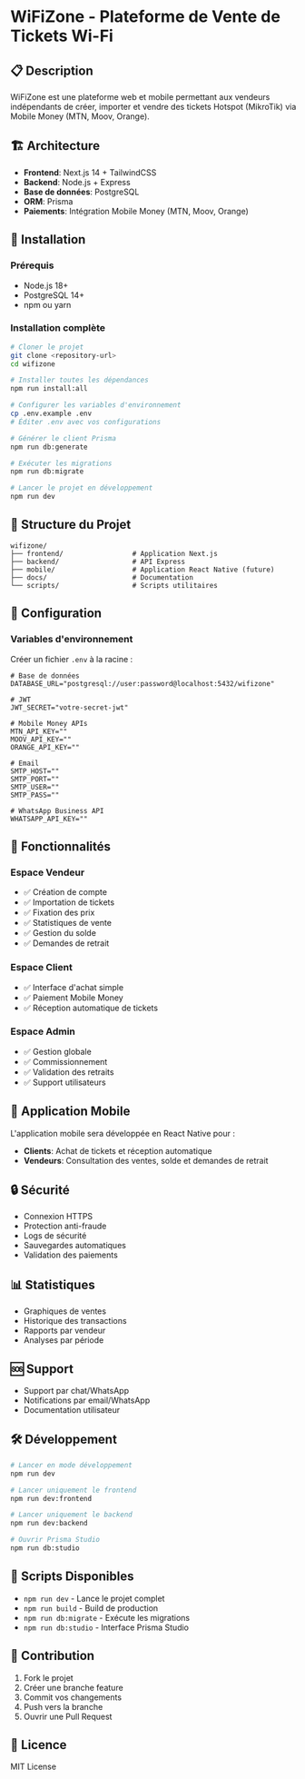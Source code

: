 # WiFiZone - Plateforme de Vente de Tickets Wi-Fi

## 📋 Description

WiFiZone est une plateforme web et mobile permettant aux vendeurs indépendants de créer, importer et vendre des tickets Hotspot (MikroTik) via Mobile Money (MTN, Moov, Orange).

## 🏗️ Architecture

- **Frontend**: Next.js 14 + TailwindCSS
- **Backend**: Node.js + Express
- **Base de données**: PostgreSQL
- **ORM**: Prisma
- **Paiements**: Intégration Mobile Money (MTN, Moov, Orange)

## 🚀 Installation

### Prérequis
- Node.js 18+
- PostgreSQL 14+
- npm ou yarn

### Installation complète

```bash
# Cloner le projet
git clone <repository-url>
cd wifizone

# Installer toutes les dépendances
npm run install:all

# Configurer les variables d'environnement
cp .env.example .env
# Éditer .env avec vos configurations

# Générer le client Prisma
npm run db:generate

# Exécuter les migrations
npm run db:migrate

# Lancer le projet en développement
npm run dev
```

## 📁 Structure du Projet

```
wifizone/
├── frontend/                 # Application Next.js
├── backend/                  # API Express
├── mobile/                   # Application React Native (future)
├── docs/                     # Documentation
└── scripts/                  # Scripts utilitaires
```

## 🔧 Configuration

### Variables d'environnement

Créer un fichier `.env` à la racine :

```env
# Base de données
DATABASE_URL="postgresql://user:password@localhost:5432/wifizone"

# JWT
JWT_SECRET="votre-secret-jwt"

# Mobile Money APIs
MTN_API_KEY=""
MOOV_API_KEY=""
ORANGE_API_KEY=""

# Email
SMTP_HOST=""
SMTP_PORT=""
SMTP_USER=""
SMTP_PASS=""

# WhatsApp Business API
WHATSAPP_API_KEY=""
```

## 🎯 Fonctionnalités

### Espace Vendeur
- ✅ Création de compte
- ✅ Importation de tickets
- ✅ Fixation des prix
- ✅ Statistiques de vente
- ✅ Gestion du solde
- ✅ Demandes de retrait

### Espace Client
- ✅ Interface d'achat simple
- ✅ Paiement Mobile Money
- ✅ Réception automatique de tickets

### Espace Admin
- ✅ Gestion globale
- ✅ Commissionnement
- ✅ Validation des retraits
- ✅ Support utilisateurs

## 📱 Application Mobile

L'application mobile sera développée en React Native pour :
- **Clients**: Achat de tickets et réception automatique
- **Vendeurs**: Consultation des ventes, solde et demandes de retrait

## 🔒 Sécurité

- Connexion HTTPS
- Protection anti-fraude
- Logs de sécurité
- Sauvegardes automatiques
- Validation des paiements

## 📊 Statistiques

- Graphiques de ventes
- Historique des transactions
- Rapports par vendeur
- Analyses par période

## 🆘 Support

- Support par chat/WhatsApp
- Notifications par email/WhatsApp
- Documentation utilisateur

## 🛠️ Développement

```bash
# Lancer en mode développement
npm run dev

# Lancer uniquement le frontend
npm run dev:frontend

# Lancer uniquement le backend
npm run dev:backend

# Ouvrir Prisma Studio
npm run db:studio
```

## 📝 Scripts Disponibles

- `npm run dev` - Lance le projet complet
- `npm run build` - Build de production
- `npm run db:migrate` - Exécute les migrations
- `npm run db:studio` - Interface Prisma Studio

## 🤝 Contribution

1. Fork le projet
2. Créer une branche feature
3. Commit vos changements
4. Push vers la branche
5. Ouvrir une Pull Request

## 📄 Licence

MIT License 